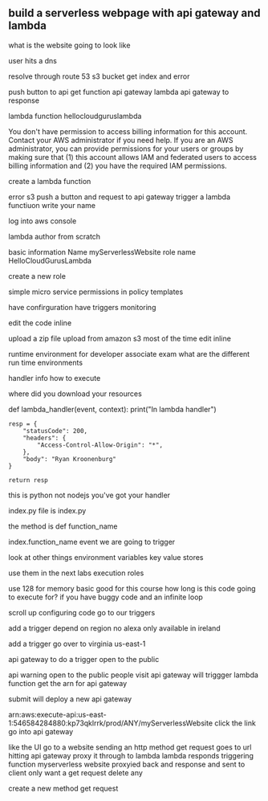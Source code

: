 build a serverless webpage with api gateway and lambda
------------------------------

what is the website going to look like 

user hits a dns 

resolve through route 53
s3 bucket 
get index and error

push button to api get function api gateway 
lambda 
api gateway 
to response 

lambda function hellocloudguruslambda

You don't have permission to access billing information for this account. Contact your AWS administrator if you need help. If you are an AWS administrator, you can provide permissions for your users or groups by making sure that (1) this account allows IAM and federated users to access billing information and (2) you have the required IAM permissions.

create a lambda function  

error 
s3 
push a button and request to api gateway 
trigger a lambda functiuon 
write your name 

log into aws console 

lambda author from scratch

basic information 
Name
myServerlessWebsite
role name 
HelloCloudGurusLambda

create a new role 

simple micro service permissions 
in policy templates 

have confirguration 
have triggers 
monitoring 

edit the code inline 

upload a zip file 
upload from amazon s3 
most of the time edit inline 

runtime environment 
for developer associate exam 
what are the different run time environments 

handler info 
how to execute 

where did you download your resources 

def lambda_handler(event, context):
    print("In lambda handler")
    
    resp = {
        "statusCode": 200,
        "headers": {
            "Access-Control-Allow-Origin": "*",
        },
        "body": "Ryan Kroonenburg"
    }
    
    return resp

this is python not nodejs
you've got your handler 

index.py
file is index.py

the method is def function_name 

index.function_name
event we are going to trigger 

look at other things 
environment variables 
key value stores 

use them in the next labs 
execution roles 

use 128 for memory basic good for this course 
how long is this code going to execute for? 
    if you have buggy code and an infinite loop 

scroll up configuring code 
go to our triggers 

add a trigger 
    depend on region 
    no alexa 
    only available in ireland 

add a trigger 
    go over to virginia 
    us-east-1

api gateway to do a trigger 
open to the public 

api warning open to the public 
people visit api gateway will triggger lambda function 
get the arn 
for api gateway 


submit will deploy a new api gateway 

arn:aws:execute-api:us-east-1:546584284880:kp73qklrrk/prod/ANY/myServerlessWebsite
click the link go into api gateway

like the UI 
go to a website 
sending an http method 
    get request 
    goes to url 
hitting api gateway 
    proxy it through to lambda 
    lambda responds 
        triggering function myserverless website
    proxyied back and response and sent to client 
only want a get request 
delete any 

create a new method get request 
